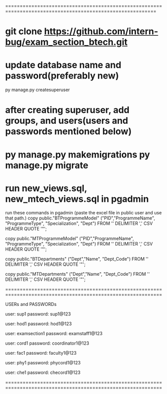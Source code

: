 ==========================================================================================================

git clone https://github.com/intern-bug/exam_section_btech.git
==========================================================================================================

update database name and password(preferably new)
==========================================================================================================

py manage.py createsuperuser

after creating superuser, add groups, and users(users and passwords mentioned below)
==========================================================================================================
py manage.py makemigrations
py manage.py migrate
===========================================================================================================
run new_views.sql, new_mtech_views.sql in pgadmin
===========================================================================================================
run these commands in pgadmin
(paste the excel file in public user and use that path.)
copy public."BTProgrammeModel" ("PID","ProgrammeName", "ProgrammeType", "Specialization", "Dept") FROM '<path>' DELIMITER ',' CSV HEADER QUOTE '"';

copy public."MTProgrammeModel" ("PID","ProgrammeName", "ProgrammeType", "Specialization", "Dept") FROM '<path>' DELIMITER ',' CSV HEADER QUOTE '"';

copy public."BTDepartments" ("Dept","Name", "Dept_Code") FROM '<path>' DELIMITER ',' CSV HEADER QUOTE '"';

copy public."MTDepartments" ("Dept","Name", "Dept_Code") FROM '<path>' DELIMITER ',' CSV HEADER QUOTE '"';

============================================================================================================

USERs and PASSWORDs

user: sup1
password: sup1@123

user: hod1
password: hod1@123

user: examsection1
password: examstaff1@123

user: cord1
password: coordinator1@123

user: fac1
password: faculty1@123

user: phy1
password: phycord1@123

user: che1
password: checord1@123

============================================================================================================
